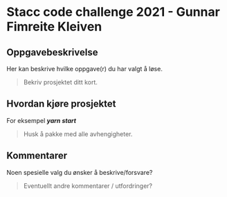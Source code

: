 # Stacc code challenge 2021 - Gunnar Fimreite Kleiven

## Oppgavebeskrivelse
Her kan beskrive hvilke oppgave(r) du har valgt å løse.
> Bekriv prosjektet ditt kort.

## Hvordan kjøre prosjektet
For eksempel ***yarn start***
> Husk å pakke med alle avhengigheter.

## Kommentarer
Noen spesielle valg du ønsker å beskrive/forsvare?
> Eventuellt andre kommentarer / utfordringer?